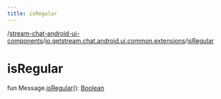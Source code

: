 ```yaml
---
title: isRegular
---
```

/[stream-chat-android-ui-components](../index.md)/[io.getstream.chat.android.ui.common.extensions](index.md)/[isRegular](isRegular.md)  
  
  
  
# isRegular  
fun Message.[isRegular](isRegular.md)(): [Boolean](https://kotlinlang.org/api/latest/jvm/stdlib/kotlin/-boolean/index.html)
